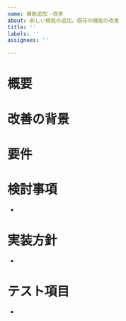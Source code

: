 ```yaml
---
name: 機能追加・改善
about: 新しい機能の追加、既存の機能の改善
title: ''
labels: ''
assignees: ''

---
```


# 概要
<!-- どこに / どんな改善を施したいのか -->



# 改善の背景
<!-- 改善が必要とされる背景 -->



# 要件
<!-- 期待される動作や満たされるべき内容を具体的に -->



# 検討事項
<!-- 改善を施すにあたり検討が必要な事項（あれば） -->
- 


# 実装方針
<!-- どのように実装するのか -->
- 


# テスト項目
<!--改善が正しく実装されたかどうかを確認する方法 -->
- 

<!-- 全て埋めなくても良いが、必要な情報をわかりやすく書く。 -->
